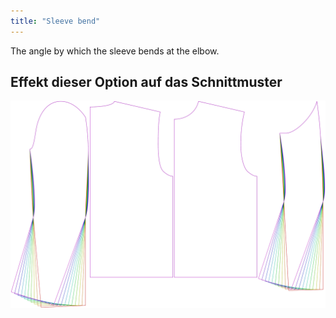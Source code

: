```yaml
---
title: "Sleeve bend"
---
```


The angle by which the sleeve bends at the elbow.

## Effekt dieser Option auf das Schnittmuster

![This image shows the effect of this option by superimposing several variants that have a different value for this option](bent_sleevebend_sample.svg "Effect of this option on the pattern")
